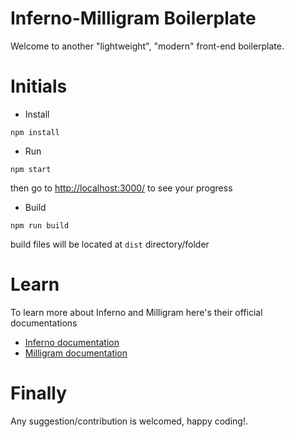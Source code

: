 # Inferno-Milligram Boilerplate
Welcome to another "lightweight", "modern" front-end boilerplate.

# Initials
- Install
```
npm install
```
- Run
```
npm start
```
then go to [http://localhost:3000/](http://localhost:3000/) to see your progress
- Build
```
npm run build
```
build files will be located at `dist` directory/folder

# Learn
To learn more about Inferno and Milligram here's their official documentations
- [Inferno documentation](https://infernojs.org/docs/)
- [Milligram documentation](http://milligram.io/#getting-started)

# Finally
Any suggestion/contribution is welcomed, happy coding!.
